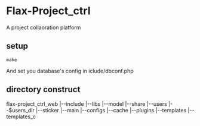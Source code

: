 # Flax-Project_ctrl

A project collaoration platform

## setup
```
make
```
And set you database's config in iclude/dbconf.php

## directory construct
flax-project_ctrl_web
|--include
|--libs
|--model
|--share
|--users
    |--$users_dir
        |--sticker
|--main
    |--configs
    |--cache
    |--plugins
    |--templates
    |--templates_c



